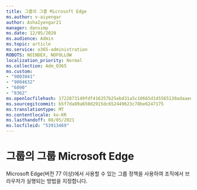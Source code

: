 ```yaml
---
title: 그룹의 그룹 Microsoft Edge
ms.author: v-aiyengar
author: AshaIyengar21
manager: dansimp
ms.date: 12/05/2020
ms.audience: Admin
ms.topic: article
ms.service: o365-administration
ROBOTS: NOINDEX, NOFOLLOW
localization_priority: Normal
ms.collection: Adm_O365
ms.custom:
- "9003841"
- "9004632"
- "6890"
- "8362"
ms.openlocfilehash: 1722873149fdf416357b25ebd31a5c10665d145565130adaaee6cee30af0bdcb
ms.sourcegitcommit: b5f7da89a650d2915dc652449623c78be6247175
ms.translationtype: MT
ms.contentlocale: ko-KR
ms.lasthandoff: 08/05/2021
ms.locfileid: "53913469"
---
```

# <a name="group-policies-in-microsoft-edge"></a>그룹의 그룹 Microsoft Edge

Microsoft Edge(버전 77 이상)에서 사용할 수 있는 그룹 정책을 사용하여 조직에서 브라우저가 실행되는 방법을 지정합니다. [](https://go.microsoft.com/fwlink/?linkid=2134623)